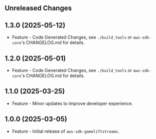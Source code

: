 Unreleased Changes
------------------

1.3.0 (2025-05-12)
------------------

* Feature - Code Generated Changes, see `./build_tools` or `aws-sdk-core`'s CHANGELOG.md for details.

1.2.0 (2025-05-01)
------------------

* Feature - Code Generated Changes, see `./build_tools` or `aws-sdk-core`'s CHANGELOG.md for details.

1.1.0 (2025-03-25)
------------------

* Feature - Minor updates to improve developer experience.

1.0.0 (2025-03-05)
------------------

* Feature - Initial release of `aws-sdk-gameliftstreams`.

